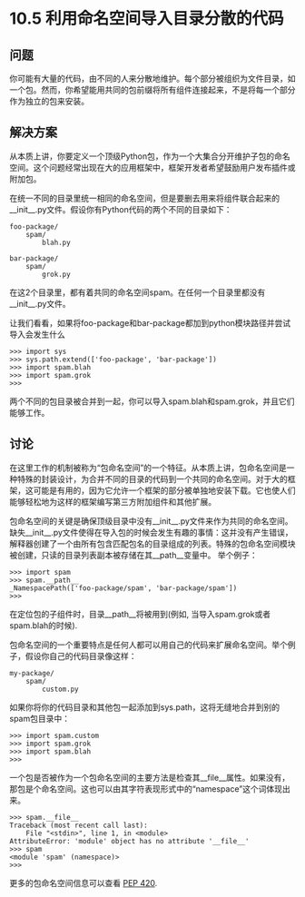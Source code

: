 

# 10.5 利用命名空间导入目录分散的代码

## 问题

你可能有大量的代码，由不同的人来分散地维护。每个部分被组织为文件目录，如一个包。然而，你希望能用共同的包前缀将所有组件连接起来，不是将每一个部分作为独立的包来安装。

## 解决方案

从本质上讲，你要定义一个顶级Python包，作为一个大集合分开维护子包的命名空间。这个问题经常出现在大的应用框架中，框架开发者希望鼓励用户发布插件或附加包。

在统一不同的目录里统一相同的命名空间，但是要删去用来将组件联合起来的__init__.py文件。假设你有Python代码的两个不同的目录如下：

    
    
    foo-package/
        spam/
            blah.py
    
    bar-package/
        spam/
            grok.py
    

在这2个目录里，都有着共同的命名空间spam。在任何一个目录里都没有__init__.py文件。

让我们看看，如果将foo-package和bar-package都加到python模块路径并尝试导入会发生什么

    
    
    >>> import sys
    >>> sys.path.extend(['foo-package', 'bar-package'])
    >>> import spam.blah
    >>> import spam.grok
    >>>
    

两个不同的包目录被合并到一起，你可以导入spam.blah和spam.grok，并且它们能够工作。

## 讨论

在这里工作的机制被称为“包命名空间”的一个特征。从本质上讲，包命名空间是一种特殊的封装设计，为合并不同的目录的代码到一个共同的命名空间。对于大的框架，这可能是有用的，因为它允许一个框架的部分被单独地安装下载。它也使人们能够轻松地为这样的框架编写第三方附加组件和其他扩展。

包命名空间的关键是确保顶级目录中没有__init__.py文件来作为共同的命名空间。缺失__init__.py文件使得在导入包的时候会发生有趣的事情：这并没有产生错误，解释器创建了一个由所有包含匹配包名的目录组成的列表。特殊的包命名空间模块被创建，只读的目录列表副本被存储在其__path__变量中。
举个例子：

    
    
    >>> import spam
    >>> spam.__path__
    _NamespacePath(['foo-package/spam', 'bar-package/spam'])
    >>>
    

在定位包的子组件时，目录__path__将被用到(例如, 当导入spam.grok或者spam.blah的时候).

包命名空间的一个重要特点是任何人都可以用自己的代码来扩展命名空间。举个例子，假设你自己的代码目录像这样：

    
    
    my-package/
        spam/
            custom.py
    

如果你将你的代码目录和其他包一起添加到sys.path，这将无缝地合并到别的spam包目录中：

    
    
    >>> import spam.custom
    >>> import spam.grok
    >>> import spam.blah
    >>>
    

一个包是否被作为一个包命名空间的主要方法是检查其__file__属性。如果没有，那包是个命名空间。这也可以由其字符表现形式中的“namespace”这个词体现出来。

    
    
    >>> spam.__file__
    Traceback (most recent call last):
        File "<stdin>", line 1, in <module>
    AttributeError: 'module' object has no attribute '__file__'
    >>> spam
    <module 'spam' (namespace)>
    >>>
    

更多的包命名空间信息可以查看 [PEP 420](https://www.python.org/dev/peps/pep-0420/).

